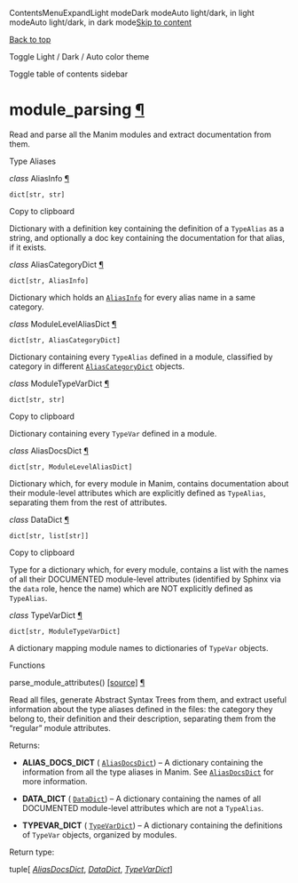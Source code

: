 ContentsMenuExpandLight modeDark modeAuto light/dark, in light modeAuto light/dark, in dark mode[Skip to content](https://docs.manim.community/en/stable/reference/manim.utils.docbuild.module_parsing.html#furo-main-content)

[Back to top](https://docs.manim.community/en/stable/reference/manim.utils.docbuild.module_parsing.html#)

Toggle Light / Dark / Auto color theme

Toggle table of contents sidebar

# module\_parsing [¶](https://docs.manim.community/en/stable/reference/manim.utils.docbuild.module_parsing.html\#module-manim.utils.docbuild.module_parsing "Link to this heading")

Read and parse all the Manim modules and extract documentation from them.

Type Aliases

_class_ AliasInfo [¶](https://docs.manim.community/en/stable/reference/manim.utils.docbuild.module_parsing.html#manim.utils.docbuild.module_parsing.AliasInfo "Link to this definition")

```
dict[str, str]

```

Copy to clipboard

Dictionary with a definition key containing the definition of
a `TypeAlias` as a string, and optionally a doc key containing
the documentation for that alias, if it exists.

_class_ AliasCategoryDict [¶](https://docs.manim.community/en/stable/reference/manim.utils.docbuild.module_parsing.html#manim.utils.docbuild.module_parsing.AliasCategoryDict "Link to this definition")

```xref py py-class docutils literal notranslate
dict[str, AliasInfo]
```

Dictionary which holds an [`AliasInfo`](https://docs.manim.community/en/stable/reference/manim.utils.docbuild.module_parsing.html#manim.utils.docbuild.module_parsing.AliasInfo "manim.utils.docbuild.module_parsing.AliasInfo") for every alias name in a same
category.

_class_ ModuleLevelAliasDict [¶](https://docs.manim.community/en/stable/reference/manim.utils.docbuild.module_parsing.html#manim.utils.docbuild.module_parsing.ModuleLevelAliasDict "Link to this definition")

```xref py py-class docutils literal notranslate
dict[str, AliasCategoryDict]
```

Dictionary containing every `TypeAlias` defined in a module,
classified by category in different [`AliasCategoryDict`](https://docs.manim.community/en/stable/reference/manim.utils.docbuild.module_parsing.html#manim.utils.docbuild.module_parsing.AliasCategoryDict "manim.utils.docbuild.module_parsing.AliasCategoryDict") objects.

_class_ ModuleTypeVarDict [¶](https://docs.manim.community/en/stable/reference/manim.utils.docbuild.module_parsing.html#manim.utils.docbuild.module_parsing.ModuleTypeVarDict "Link to this definition")

```
dict[str, str]

```

Copy to clipboard

Dictionary containing every `TypeVar` defined in a module.

_class_ AliasDocsDict [¶](https://docs.manim.community/en/stable/reference/manim.utils.docbuild.module_parsing.html#manim.utils.docbuild.module_parsing.AliasDocsDict "Link to this definition")

```xref py py-class docutils literal notranslate
dict[str, ModuleLevelAliasDict]
```

Dictionary which, for every module in Manim, contains documentation
about their module-level attributes which are explicitly defined as
`TypeAlias`, separating them from the rest of attributes.

_class_ DataDict [¶](https://docs.manim.community/en/stable/reference/manim.utils.docbuild.module_parsing.html#manim.utils.docbuild.module_parsing.DataDict "Link to this definition")

```
dict[str, list[str]]

```

Copy to clipboard

Type for a dictionary which, for every module, contains a list with
the names of all their DOCUMENTED module-level attributes (identified
by Sphinx via the `data` role, hence the name) which are NOT
explicitly defined as `TypeAlias`.

_class_ TypeVarDict [¶](https://docs.manim.community/en/stable/reference/manim.utils.docbuild.module_parsing.html#manim.utils.docbuild.module_parsing.TypeVarDict "Link to this definition")

```xref py py-class docutils literal notranslate
dict[str, ModuleTypeVarDict]
```

A dictionary mapping module names to dictionaries of `TypeVar` objects.

Functions

parse\_module\_attributes() [\[source\]](https://docs.manim.community/en/stable/_modules/manim/utils/docbuild/module_parsing.html#parse_module_attributes) [¶](https://docs.manim.community/en/stable/reference/manim.utils.docbuild.module_parsing.html#manim.utils.docbuild.module_parsing.parse_module_attributes "Link to this definition")

Read all files, generate Abstract Syntax Trees from them, and
extract useful information about the type aliases defined in the
files: the category they belong to, their definition and their
description, separating them from the “regular” module attributes.

Returns:

- **ALIAS\_DOCS\_DICT** ( [`AliasDocsDict`](https://docs.manim.community/en/stable/reference/manim.utils.docbuild.module_parsing.html#manim.utils.docbuild.module_parsing.AliasDocsDict "manim.utils.docbuild.module_parsing.AliasDocsDict")) – A dictionary containing the information from all the type
aliases in Manim. See [`AliasDocsDict`](https://docs.manim.community/en/stable/reference/manim.utils.docbuild.module_parsing.html#manim.utils.docbuild.module_parsing.AliasDocsDict "manim.utils.docbuild.module_parsing.AliasDocsDict") for more information.

- **DATA\_DICT** ( [`DataDict`](https://docs.manim.community/en/stable/reference/manim.utils.docbuild.module_parsing.html#manim.utils.docbuild.module_parsing.DataDict "manim.utils.docbuild.module_parsing.DataDict")) – A dictionary containing the names of all DOCUMENTED
module-level attributes which are not a `TypeAlias`.

- **TYPEVAR\_DICT** ( [`TypeVarDict`](https://docs.manim.community/en/stable/reference/manim.utils.docbuild.module_parsing.html#manim.utils.docbuild.module_parsing.TypeVarDict "manim.utils.docbuild.module_parsing.TypeVarDict")) – A dictionary containing the definitions of `TypeVar` objects,
organized by modules.


Return type:

tuple\[ [_AliasDocsDict_](https://docs.manim.community/en/stable/reference/manim.utils.docbuild.module_parsing.html#manim.utils.docbuild.module_parsing.AliasDocsDict "manim.utils.docbuild.module_parsing.AliasDocsDict"), [_DataDict_](https://docs.manim.community/en/stable/reference/manim.utils.docbuild.module_parsing.html#manim.utils.docbuild.module_parsing.DataDict "manim.utils.docbuild.module_parsing.DataDict"), [_TypeVarDict_](https://docs.manim.community/en/stable/reference/manim.utils.docbuild.module_parsing.html#manim.utils.docbuild.module_parsing.TypeVarDict "manim.utils.docbuild.module_parsing.TypeVarDict")\]
